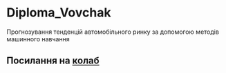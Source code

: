 # Diploma_Vovchak
Прогнозування тенденцій автомобільного ринку  за допомогою методів машинного навчання

## Посилання на [колаб][1]
[1]:https://colab.research.google.com/drive/1sYqjEB3xk9XhQ_el7Do7THUUgtXA-N3u?usp=sharing

